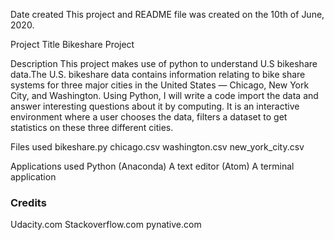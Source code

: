 Date created
This project and README file was created on the 10th of June, 2020.

Project Title
Bikeshare Project

Description
This project makes use of python to understand U.S bikeshare data.The U.S. bikeshare data contains information relating to bike share systems for 
three major cities in the United States — Chicago, New York City, and Washington. Using Python, I will write a code import the data and answer interesting 
questions about it by computing. It is an interactive environment where a user chooses the data, filters a dataset to get statistics on these three different cities.

Files used
bikeshare.py
chicago.csv
washington.csv
new_york_city.csv

Applications used
Python (Anaconda)
A text editor (Atom)
A terminal application 


### Credits
Udacity.com
Stackoverflow.com
pynative.com

